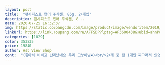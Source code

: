 ```yaml
---
layout: post 
title:  "팬시피스트 연어 주식캔, 85g, 24개입" 
description: 팬시피스트 연어 주식캔, 8 ..
date: 2020-07-25 16:32:37 
img: https://static.coupangcdn.com/image/product/image/vendoritem/2019/09/02/3063191538/89ba45bd-ad15-4c10-a824-b493a3734966.jpg 
linkUrl: https://link.coupang.com/re/AFFSDP?lptag=AF3600438&subid=ahnPublicAsk&pageKey=9412326&itemId=41309412&vendorItemId=3063191538&traceid=V0-113-ba6cc920c66dbc9b 
categories: [1029] 
color: 353535 
price: 19840 
author: Ask View Shop 
cont:  "(좋아서 비비고 난리났네요 우리 고양이님❤️)<br/>24개 중 캔 1개만 찌그러져 있었다는 점이 좀 ㅠㅠ<br/>24개로 대량구매하면 더 저렴하다는 걸 알고 구입했어요 )<br/>⭐️다 좋았는데, 딱 하나!!<br/>감사합니다 다음에 또 주문할게요<br/>걱정할 필요없이 싹싹 비웠답니다 ㅎㅎ<br/>건사료는 항상 비치해두지만 물을 좋아하지않는 고양이 특성상<br/>고양이 데리고 병원에 예방접종 맞으러 갔다가 선생님께 살쪘다는 소리를 듣고... <br/>ㅠㅠ 건사료보다는 습식사료가 살빼는 데 좋다는 이야기를 본 것 같아 주문했습니다.<br/><br/>그래도 기호성이 좋아서 그런지  냥이들은 1묘1캔은 뚝딱먹네요<br/>그래도 너무 만족합니다!<br/>그래서 찌그러진 캔 먼저 먹였어요<br/>기호성이 매우 뛰어나서 아픈 아이들 약을 섞어 먹이기에도 용이합니다<br/>길고양이 급여하기 위해 구매를 했습니다.<br/><br/>단점이라면 반 캔씩 나눠 먹이다보니 남은 반절을 보관하기가 약간 번거롭다는 점, 날카로운 캔뚜껑에 손을 베일 수 있다는 점이 있겠습니다.<br/> 그래도 우리 고양이가 좋아하고 살도 조금이나마 빠져서 만족합니다.<br/> 다음엔 다른 맛으로 또 주문하려고요.<br/><br/>떨어질 때쯤 다시 쌓아둬야겠어요<br/>매일 캔을 주면 수분감이 높아 음수량 채우기에도 좋은것 같습니다<br/>배송은 로켓배송 이용했어요!<br/>사실 이전에 다른 캔 치킨, 연어, 참치, 칠면조 등 어떤 걸 줘도 잘 먹는다는 걸 알기에 이번에 연어로 구입했습니다<br/>생각보다 기름져서 안먹으면 어쩌나.<br/>.<br/> 했는데요!!<br/>아이들이 많이 좋아하는것 같아요<br/>연어 주식캔은 흰살생선 캔보다 국물이 덜하고 딱딱한 느낌이 있는것 같습니다.<br/><br/>연어는 치킨튜나 플레이크보다 덩어리 없는 고운 무스타입이었어요! 그리고 치킨튜나보다 더 기름기 가득한 빨간색상이었어요ㅎㅎ<br/>원래 팬피 치킨튜나 플레이크 3개짜리 구입해서 먹이다가<br/>이전에는 참치와 흰살생선? 파란색 맛을 구매했는데 기호성이 매우 좋더라고요<br/>팬시피스트 제품 전체적으로 기호성이 좋은것 같습니다.<br/><br/>평소에는 150g 대용량 참치캔을 매일 주다가<br/>하루에 반 캔씩 주는데 맛있는지 캔사료 먹는 시간만 기다리네요ㅎㅎㅎ 환장하고 먹는데 살이 빠지긴 할까? 싶었는데 몸무게를 재보니 오 의외로 조금 빠졌어요! 건사료를 줄인 게 도움이 된 것 같아요.<br/><br/>한번씩 아이들 입맛이 질릴때가 되면 팬시피스트 주식캔을 주면<br/>" 
---
```

